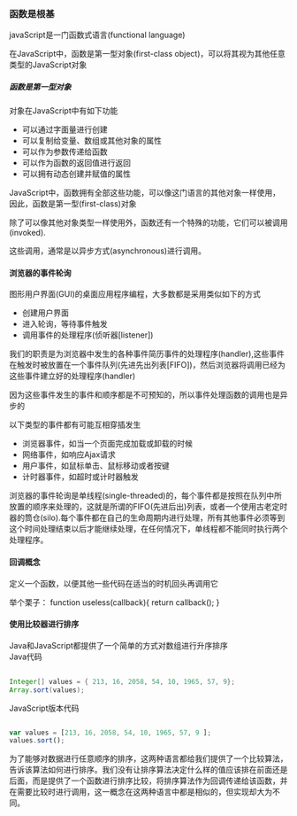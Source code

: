 ### 函数是根基

javaScript是一门函数式语言(functional language)   

在JavaScript中，函数是第一型对象(first-class object)，可以将其视为其他任意类型的JavaScript对象

##### 函数是第一型对象

对象在JavaScript中有如下功能   

- 可以通过字面量进行创建
- 可以复制给变量、数组或其他对象的属性
- 可以作为参数传递给函数
- 可以作为函数的返回值进行返回
- 可以拥有动态创建并赋值的属性

JavaScript中，函数拥有全部这些功能，可以像这门语言的其他对象一样使用，因此，函数是第一型(first-class)对象

除了可以像其他对象类型一样使用外，函数还有一个特殊的功能，它们可以被调用(invoked).

这些调用，通常是以异步方式(asynchronous)进行调用。

#### 浏览器的事件轮询

图形用户界面(GUI)的桌面应用程序编程，大多数都是采用类似如下的方式

- 创建用户界面
- 进入轮询，等待事件触发
- 调用事件的处理程序(侦听器[listener])


我们的职责是为浏览器中发生的各种事件简历事件的处理程序(handler),这些事件在触发时被放置在一个事件队列(先进先出列表[FIFO])，然后浏览器将调用已经为这些事件建立好的处理程序(handler)

因为这些事件发生的事件和顺序都是不可预知的，所以事件处理函数的调用也是异步的

以下类型的事件都有可能互相穿插发生

- 浏览器事件，如当一个页面完成加载或卸载的时候
- 网络事件，如响应Ajax请求
- 用户事件，如鼠标单击、鼠标移动或者按键
- 计时器事件，如超时或计时器触发


浏览器的事件轮询是单线程(single-threaded)的，每个事件都是按照在队列中所放置的顺序来处理的，这就是所谓的FIFO(先进后出)列表，或者一个使用古老定时器的筒仓(silo).每个事件都在自己的生命周期内进行处理，所有其他事件必须等到这个时间处理结束以后才能继续处理，在任何情况下，单线程都不能同时执行两个处理程序。


#### 回调概念

定义一个函数，以便其他一些代码在适当的时机回头再调用它

举个栗子： function useless(callback){ return callback(); }

#### 使用比较器进行排序

Java和JavaScript都提供了一个简单的方式对数组进行升序排序  
Java代码

```java  
	
Integer[] values = { 213, 16, 2058, 54, 10, 1965, 57, 9};
Array.sort(values);
```

JavaScript版本代码

```JavaScript

var values = [213, 16, 2058, 54, 10, 1965, 57, 9 ];
values.sort();

```

为了能够对数据进行任意顺序的排序，这两种语言都给我们提供了一个比较算法，告诉该算法如何进行排序。我们没有让排序算法决定什么样的值应该排在前面还是后面，而是提供了一个函数进行排序比较，将排序算法作为回调传递给该函数，并在需要比较时进行调用，这一概念在这两种语言中都是相似的，但实现却大为不同。